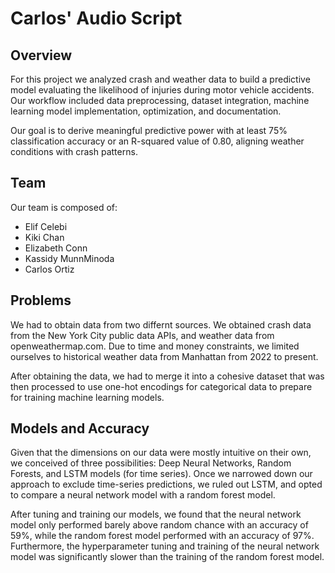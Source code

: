 # Carlos' Audio Script

## Overview

For this project we analyzed crash and weather data to build a predictive model
evaluating the likelihood of injuries during motor vehicle accidents. Our
workflow included data preprocessing, dataset integration, machine learning
model implementation, optimization, and documentation.

Our goal is to derive meaningful predictive power with at least 75%
classification accuracy or an R-squared value of 0.80, aligning weather
conditions with crash patterns.

## Team

Our team is composed of:

* Elif Celebi
* Kiki Chan
* Elizabeth Conn
* Kassidy MunnMinoda
* Carlos Ortiz

## Problems

We had to obtain data from two differnt sources.  We obtained crash data from
the New York City public data APIs, and weather data from openweathermap.com.
Due to time and money constraints, we limited ourselves to historical weather
data from Manhattan from 2022 to present.

After obtaining the data, we had to merge it into a cohesive dataset that was
then processed to use one-hot encodings for categorical data to prepare for
training machine learning models.

## Models and Accuracy

Given that the dimensions on our data were mostly intuitive on their own, we
conceived of three possibilities: Deep Neural Networks, Random Forests, and
LSTM models (for time series).  Once we narrowed down our approach to exclude
time-series predictions, we ruled out LSTM, and opted to compare a neural
network model with a random forest model.

After tuning and training our models, we found that the neural network model
only performed barely above random chance with an accuracy of 59%, while the
random forest model performed with an accuracy of 97%.  Furthermore, the
hyperparameter tuning and training of the neural network model was significantly
slower than the training of the random forest model.
